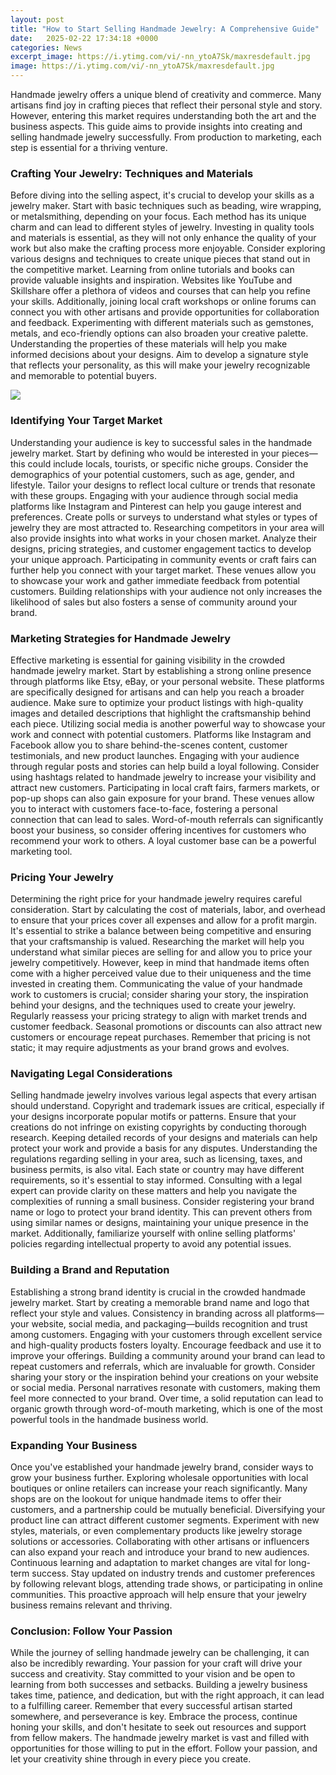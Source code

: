 ```yaml
---
layout: post
title: "How to Start Selling Handmade Jewelry: A Comprehensive Guide"
date:   2025-02-22 17:34:18 +0000
categories: News
excerpt_image: https://i.ytimg.com/vi/-nn_ytoA7Sk/maxresdefault.jpg
image: https://i.ytimg.com/vi/-nn_ytoA7Sk/maxresdefault.jpg
---
```


Handmade jewelry offers a unique blend of creativity and commerce. Many artisans find joy in crafting pieces that reflect their personal style and story. However, entering this market requires understanding both the art and the business aspects. This guide aims to provide insights into creating and selling handmade jewelry successfully. From production to marketing, each step is essential for a thriving venture.
### Crafting Your Jewelry: Techniques and Materials
Before diving into the selling aspect, it's crucial to develop your skills as a jewelry maker. Start with basic techniques such as beading, wire wrapping, or metalsmithing, depending on your focus. Each method has its unique charm and can lead to different styles of jewelry. Investing in quality tools and materials is essential, as they will not only enhance the quality of your work but also make the crafting process more enjoyable.
Consider exploring various designs and techniques to create unique pieces that stand out in the competitive market. Learning from online tutorials and books can provide valuable insights and inspiration. Websites like YouTube and Skillshare offer a plethora of videos and courses that can help you refine your skills. Additionally, joining local craft workshops or online forums can connect you with other artisans and provide opportunities for collaboration and feedback.
Experimenting with different materials such as gemstones, metals, and eco-friendly options can also broaden your creative palette. Understanding the properties of these materials will help you make informed decisions about your designs. Aim to develop a signature style that reflects your personality, as this will make your jewelry recognizable and memorable to potential buyers.

![](https://i.ytimg.com/vi/-nn_ytoA7Sk/maxresdefault.jpg)
### Identifying Your Target Market
Understanding your audience is key to successful sales in the handmade jewelry market. Start by defining who would be interested in your pieces—this could include locals, tourists, or specific niche groups. Consider the demographics of your potential customers, such as age, gender, and lifestyle. Tailor your designs to reflect local culture or trends that resonate with these groups.
Engaging with your audience through social media platforms like Instagram and Pinterest can help you gauge interest and preferences. Create polls or surveys to understand what styles or types of jewelry they are most attracted to. Researching competitors in your area will also provide insights into what works in your chosen market. Analyze their designs, pricing strategies, and customer engagement tactics to develop your unique approach.
Participating in community events or craft fairs can further help you connect with your target market. These venues allow you to showcase your work and gather immediate feedback from potential customers. Building relationships with your audience not only increases the likelihood of sales but also fosters a sense of community around your brand.
### Marketing Strategies for Handmade Jewelry
Effective marketing is essential for gaining visibility in the crowded handmade jewelry market. Start by establishing a strong online presence through platforms like Etsy, eBay, or your personal website. These platforms are specifically designed for artisans and can help you reach a broader audience. Make sure to optimize your product listings with high-quality images and detailed descriptions that highlight the craftsmanship behind each piece.
Utilizing social media is another powerful way to showcase your work and connect with potential customers. Platforms like Instagram and Facebook allow you to share behind-the-scenes content, customer testimonials, and new product launches. Engaging with your audience through regular posts and stories can help build a loyal following. Consider using hashtags related to handmade jewelry to increase your visibility and attract new customers.
Participating in local craft fairs, farmers markets, or pop-up shops can also gain exposure for your brand. These venues allow you to interact with customers face-to-face, fostering a personal connection that can lead to sales. Word-of-mouth referrals can significantly boost your business, so consider offering incentives for customers who recommend your work to others. A loyal customer base can be a powerful marketing tool.
### Pricing Your Jewelry
Determining the right price for your handmade jewelry requires careful consideration. Start by calculating the cost of materials, labor, and overhead to ensure that your prices cover all expenses and allow for a profit margin. It's essential to strike a balance between being competitive and ensuring that your craftsmanship is valued.
Researching the market will help you understand what similar pieces are selling for and allow you to price your jewelry competitively. However, keep in mind that handmade items often come with a higher perceived value due to their uniqueness and the time invested in creating them. Communicating the value of your handmade work to customers is crucial; consider sharing your story, the inspiration behind your designs, and the techniques used to create your jewelry.
Regularly reassess your pricing strategy to align with market trends and customer feedback. Seasonal promotions or discounts can also attract new customers or encourage repeat purchases. Remember that pricing is not static; it may require adjustments as your brand grows and evolves.
### Navigating Legal Considerations
Selling handmade jewelry involves various legal aspects that every artisan should understand. Copyright and trademark issues are critical, especially if your designs incorporate popular motifs or patterns. Ensure that your creations do not infringe on existing copyrights by conducting thorough research. Keeping detailed records of your designs and materials can help protect your work and provide a basis for any disputes.
Understanding the regulations regarding selling in your area, such as licensing, taxes, and business permits, is also vital. Each state or country may have different requirements, so it's essential to stay informed. Consulting with a legal expert can provide clarity on these matters and help you navigate the complexities of running a small business.
Consider registering your brand name or logo to protect your brand identity. This can prevent others from using similar names or designs, maintaining your unique presence in the market. Additionally, familiarize yourself with online selling platforms' policies regarding intellectual property to avoid any potential issues.
### Building a Brand and Reputation
Establishing a strong brand identity is crucial in the crowded handmade jewelry market. Start by creating a memorable brand name and logo that reflect your style and values. Consistency in branding across all platforms—your website, social media, and packaging—builds recognition and trust among customers.
Engaging with your customers through excellent service and high-quality products fosters loyalty. Encourage feedback and use it to improve your offerings. Building a community around your brand can lead to repeat customers and referrals, which are invaluable for growth.
Consider sharing your story or the inspiration behind your creations on your website or social media. Personal narratives resonate with customers, making them feel more connected to your brand. Over time, a solid reputation can lead to organic growth through word-of-mouth marketing, which is one of the most powerful tools in the handmade business world.
### Expanding Your Business
Once you've established your handmade jewelry brand, consider ways to grow your business further. Exploring wholesale opportunities with local boutiques or online retailers can increase your reach significantly. Many shops are on the lookout for unique handmade items to offer their customers, and a partnership could be mutually beneficial.
Diversifying your product line can attract different customer segments. Experiment with new styles, materials, or even complementary products like jewelry storage solutions or accessories. Collaborating with other artisans or influencers can also expand your reach and introduce your brand to new audiences.
Continuous learning and adaptation to market changes are vital for long-term success. Stay updated on industry trends and customer preferences by following relevant blogs, attending trade shows, or participating in online communities. This proactive approach will help ensure that your jewelry business remains relevant and thriving.
### Conclusion: Follow Your Passion
While the journey of selling handmade jewelry can be challenging, it can also be incredibly rewarding. Your passion for your craft will drive your success and creativity. Stay committed to your vision and be open to learning from both successes and setbacks. Building a jewelry business takes time, patience, and dedication, but with the right approach, it can lead to a fulfilling career.
Remember that every successful artisan started somewhere, and perseverance is key. Embrace the process, continue honing your skills, and don't hesitate to seek out resources and support from fellow makers. The handmade jewelry market is vast and filled with opportunities for those willing to put in the effort. Follow your passion, and let your creativity shine through in every piece you create.